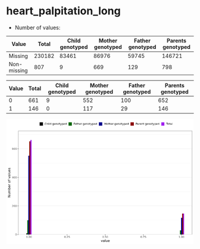 # heart_palpitation_long
- Number of values:

| Value | Total | Child genotyped | Mother genotyped | Father genotyped | Parents genotyped |
| ----- | ----- | --------------- | ---------------- | ---------------- |---------------- |
| Missing | 230182 | 83461 | 86976 | 59745 | 146721 |
| Non-missing | 807 | 9 | 669 | 129 | 798 |

| Value | Total | Child genotyped | Mother genotyped | Father genotyped | Parents genotyped |
| ----- | ----- | --------------- | ---------------- | ---------------- |---------------- |
| 0 | 661 | 9 | 552 | 100 | 652 |
| 1 | 146 | 0 | 117 | 29 | 146 |



![](heart_palpitation_long_n.png)



